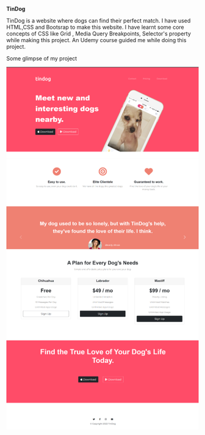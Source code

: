 **TinDog**

TinDog is a website where dogs can find their perfect match. I have used HTML,CSS and Bootsrap to make this website. I have learnt some core concepts of CSS like Grid , Media Query Breakpoints, Selector's property while making this project. An Udemy course guided me while doing this project.

Some glimpse of my project

![Demo](images/tindog-1.png)
![Demo](images/tindog-2.png)
![Demo](images/tindog-3.png)
![Demo](images/tindog-4.png)
